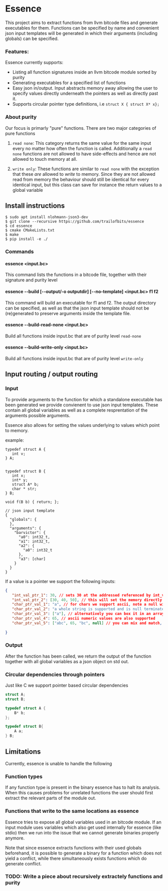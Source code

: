 # Essence

This project aims to extract functions from llvm bitcode files and generate executables for them.
Functions can be specified by name and convenient json input templates will be generated in which their arguments (including globals) can be specified.


### Features:
Essence currently supports:
* Listing all function signatures inside an llvm bitcode module sorted by purity
* Generating executables for a specified list of functions 
* Easy json in/output. Input abstracts memory away allowing the user to specify values directly underneath the pointers as well as directly past it. 
* Supports circular pointer type definitions, i.e `struct X { struct X* x};`


### About purity
Our focus is primarly "pure" functions. There are two major categories of pure functions

1. `read none`:
   This category returns the same value for the same input every no matter how often the function is called.
   Additionally a `read none` functions are not allowed to have side-effects and hence are not allowed to touch memory at all. 

2. `write only`: These functions are similar to `read none` with the exception that these _are_ allowed to _write_ to memory. Since they are not allowed read from memory the behaviour should still be identical for every identical input, but this class can save for instance the return values to a global variable 




## Install instructions

```shell
$ sudo apt install nlohmann-json3-dev
$ git clone --recursive https://github.com/trailofbits/essence
$ cd essence
$ cmake CMakeLists.txt
$ make 
$ pip install -e ./
```


### Commands  
#### essence <input.bc> 
This command lists the functions in a bitcode file, together with their signature and purity level 


#### essence --build [--output/-o outputdir] [--no-template] <input.bc> f1 f2 
This command will build an executable for f1 and f2.
The output directory can be specified, as well as that the json input template should not be (re)generated to preserve arguments inside the template file.


#### essence --build-read-none <input.bc>
Build all functions inside input.bc that are of purity level `read-none`

#### essence --build-write-only <input.bc>
Build all functions inside input.bc that are of purity level `write-only`



## Input routing / output routing
### Input 
To provide arguments to the function for which a standalone executable has been generated we provide convienent to use json input templates. These contain all global variables as well as a complete resprentation of the arguments possible arguments.

Essence also allows for setting the values underlying to values which point to memory.   


example:
```
typedef struct A {
   int v;
} A;


typedef struct B {
   int x;
   int* y;
   struct A* b;
   char * str;
} B;

void f(B b) { return; };

// json input template
{
  "globals": {
  },
  "arguments": {
    "barvictor": {
      "a0": int32_t,
      "a1": int32_t,
      "a2": {
        "a0": int32_t
      },
      "a3": [char]
    }
  }
}
```

If a value is a pointer we support the following inputs:
```json
{
   "int_val_ptr_1": 30, // sets 30 at the addressed referenced by int_val_ptr,
   "int_val_ptr_2": [30, 40, 50], // this will set the memory directly after 30 to 40 and 50 
   "char_ptr_val_1": "a", // for chars we support ascii, note a null will be placed directly after "a",
   "char_ptr_val_2": "a whole string is supported and is null terminated",
   "char_ptr_val_3": ["a"], // alternatively you can box it in an array, this will prevent null termination
   "char_ptr_val_4": 65, // ascii numeric values are also supported
   "char_ptr_val_5": ["abc", 65, "bc", null] // you can mix and match, if you want a null termination with array syntax you add a null suffix
           
}
```

### Output
After the function has been called, we return the output of the function together with all global variables as a json object on std out. 


### Circular dependencies through pointers 
Just like C we support pointer based circular dependencies 
```c
struct A;
struct B;

typedef struct A {
    B* b;    
};

typedef struct B{
    A a;
} B;
```


## Limitations
Currently, essence is unable to handle the following 

### Function types
If any function type is present in the binary essence has to halt its analysis.
When this causes problems for unrelated functions the user should first extract the relevant parts of the module out. 



### Functions that write to the same locations as essence
Essence tries to expose all global variables used in an bitcode module.
If an input module uses variables which also get used internally for essence (like stdio) then we run into the issue that we cannot generate binaries properly anymore.

Note that since essence extracts functions with their used globals beforehand, it is possible to generate a binary for a function  which does not yield a conflict, while there simultaneously exists functions which do generate conflict.


### TODO: Write a piece about recursively extractely functions and purity